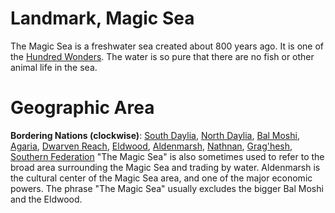 # Landmark, Magic Sea
The Magic Sea is a freshwater sea created about 800 years ago. It is one of the [Hundred Wonders](hundred_wonders.md). The water is so pure that there are no fish or other animal life in the sea. 

# Geographic Area
**Bordering Nations (clockwise)**: [South Daylia](south_daylia.md), [North Daylia](north_daylia.md), [Bal Moshi](bal_moshi.md), [Agaria](agaria.md), [Dwarven Reach](dwarven_reach.md), [Eldwood](eldwood.md), [Aldenmarsh](aldenmarsh.md), [Nathnan](nathnan.md), [Grag'hesh](graghesh.md), [Southern Federation](southern_federation.md)
"The Magic Sea" is also sometimes used to refer to the broad area surrounding the Magic Sea and trading by water. Aldenmarsh is the cultural center of the Magic Sea area, and one of the major economic powers. The phrase "The Magic Sea" usually excludes the bigger Bal Moshi and the Eldwood.

